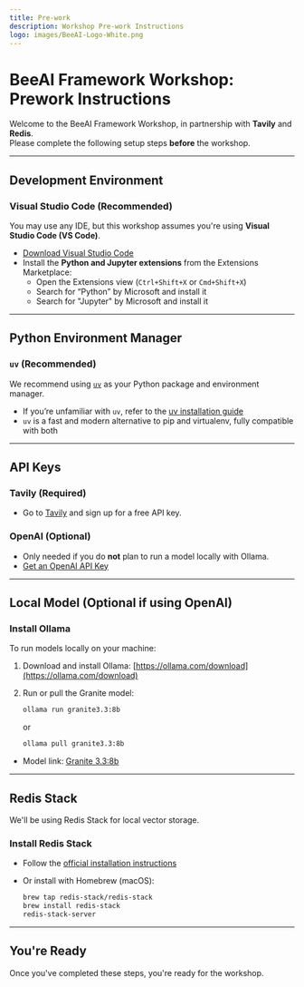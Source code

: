 ```yaml
---
title: Pre-work
description: Workshop Pre-work Instructions
logo: images/BeeAI-Logo-White.png
---
```


# BeeAI Framework Workshop: Prework Instructions

Welcome to the BeeAI Framework Workshop, in partnership with **Tavily** and **Redis**.  
Please complete the following setup steps **before** the workshop.

---

## Development Environment

### Visual Studio Code (Recommended)

You may use any IDE, but this workshop assumes you're using **Visual Studio Code (VS Code)**.

- [Download Visual Studio Code](https://code.visualstudio.com/)
- Install the **Python and Jupyter extensions** from the Extensions Marketplace:
  - Open the Extensions view (`Ctrl+Shift+X` or `Cmd+Shift+X`)
  - Search for “Python” by Microsoft and install it
  - Search for "Jupyter" by Microsoft and install it

---

## Python Environment Manager

### `uv` (Recommended)

We recommend using [`uv`](https://github.com/astral-sh/uv) as your Python package and environment manager.

- If you’re unfamiliar with `uv`, refer to the [uv installation guide](https://github.com/astral-sh/uv#installation)
- `uv` is a fast and modern alternative to pip and virtualenv, fully compatible with both

---

## API Keys

### Tavily (Required)
- Go to [Tavily](https://app.tavily.com/home) and sign up for a free API key.

### OpenAI (Optional)
- Only needed if you do **not** plan to run a model locally with Ollama.
- [Get an OpenAI API Key](https://platform.openai.com/account/api-keys)

---

## Local Model (Optional if using OpenAI)

### Install Ollama

To run models locally on your machine:

1. Download and install Ollama: [https://ollama.com/download](https://ollama.com/download)
2. Run or pull the Granite model:

   ```bash
   ollama run granite3.3:8b
   ```

   or

   ```bash
   ollama pull granite3.3:8b
   ```

- Model link: [Granite 3.3:8b](https://ollama.com/library/granite3.3:8b)

---

## Redis Stack

We'll be using Redis Stack for local vector storage.

### Install Redis Stack

- Follow the [official installation instructions](https://redis.io/docs/latest/operate/oss_and_stack/install/install-stack/homebrew/)
- Or install with Homebrew (macOS):

   ```bash
   brew tap redis-stack/redis-stack
   brew install redis-stack
   redis-stack-server
   ```

---

## You're Ready

Once you've completed these steps, you're ready for the workshop.
